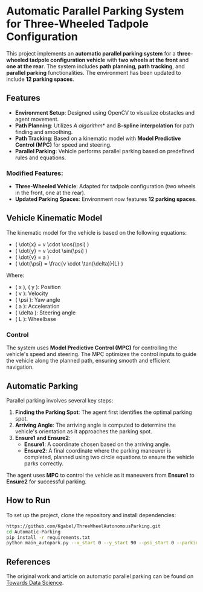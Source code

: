 # Automatic Parallel Parking System for Three-Wheeled Tadpole Configuration

This project implements an **automatic parallel parking system** for a **three-wheeled tadpole configuration vehicle** with **two wheels at the front** and **one at the rear**. The system includes **path planning**, **path tracking**, and **parallel parking** functionalities. The environment has been updated to include **12 parking spaces**.

## Features

- **Environment Setup**: Designed using OpenCV to visualize obstacles and agent movement.
- **Path Planning**: Utilizes **A* algorithm** and **B-spline interpolation** for path finding and smoothing.
- **Path Tracking**: Based on a kinematic model with **Model Predictive Control (MPC)** for speed and steering.
- **Parallel Parking**: Vehicle performs parallel parking based on predefined rules and equations.

### Modified Features:
- **Three-Wheeled Vehicle**: Adapted for tadpole configuration (two wheels in the front, one at the rear).
- **Updated Parking Spaces**: Environment now features **12 parking spaces**.

## Vehicle Kinematic Model

The kinematic model for the vehicle is based on the following equations:

- \( \dot{x} = v \cdot \cos(\psi) \)
- \( \dot{y} = v \cdot \sin(\psi) \)
- \( \dot{v} = a \)
- \( \dot{\psi} = \frac{v \cdot \tan(\delta)}{L} \)

Where:
- \( x \), \( y \): Position
- \( v \): Velocity
- \( \psi \): Yaw angle
- \( a \): Acceleration
- \( \delta \): Steering angle
- \( L \): Wheelbase

### Control

The system uses **Model Predictive Control (MPC)** for controlling the vehicle's speed and steering. The MPC optimizes the control inputs to guide the vehicle along the planned path, ensuring smooth and efficient navigation.

## Automatic Parking

Parallel parking involves several key steps:

1. **Finding the Parking Spot**: The agent first identifies the optimal parking spot.
2. **Arriving Angle**: The arriving angle is computed to determine the vehicle's orientation as it approaches the parking spot.
3. **Ensure1 and Ensure2**:
    - **Ensure1**: A coordinate chosen based on the arriving angle.
    - **Ensure2**: A final coordinate where the parking maneuver is completed, planned using two circle equations to ensure the vehicle parks correctly.

The agent uses **MPC** to control the vehicle as it maneuvers from **Ensure1** to **Ensure2** for successful parking.


## How to Run

To set up the project, clone the repository and install dependencies:
```bash
https://github.com/Kgabel/ThreeWheelAutonomousParking.git
cd Automatic-Parking
pip install -r requirements.txt
python main_autopark.py --x_start 0 --y_start 90 --psi_start 0 --parking 4
```

## References
The original work and article on automatic parallel parking can be found on [Towards Data Science](https://towardsdatascience.com/automatic-parallel-parking-system-including-path-planning-path-tracking-and-parallel-parking-in-a-ece780b2e8e0).

